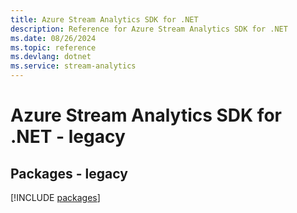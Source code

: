 ```yaml
---
title: Azure Stream Analytics SDK for .NET
description: Reference for Azure Stream Analytics SDK for .NET
ms.date: 08/26/2024
ms.topic: reference
ms.devlang: dotnet
ms.service: stream-analytics
---
```

# Azure Stream Analytics SDK for .NET - legacy
## Packages - legacy
[!INCLUDE [packages](stream-analytics-index.md)]